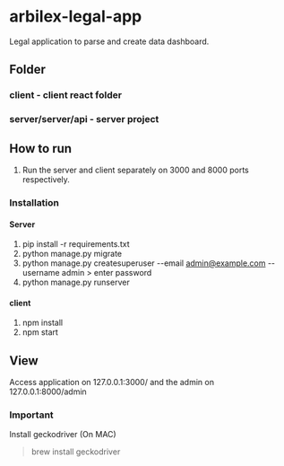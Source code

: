 # arbilex-legal-app
Legal application to parse and create data dashboard.


## Folder

### client - client react folder
### server/server/api - server project


## How to run

1. Run the server and client separately on 3000 and 8000 ports respectively. 

### Installation 

#### Server

1. pip install -r requirements.txt
2. python manage.py migrate
3. python manage.py createsuperuser --email admin@example.com --username admin > enter password
4. python manage.py runserver

#### client

1. npm install
2. npm start


## View

Access application on 127.0.0.1:3000/ and the admin on 127.0.0.1:8000/admin <use your password you created to login>


### Important

Install geckodriver (On MAC)
> brew install geckodriver
